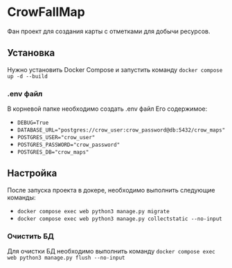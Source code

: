 # CrowFallMap
Фан проект для создания карты с отметками для добычи ресурсов.

## Установка
Нужно установить Docker Compose и запустить команду ```docker compose up -d --build```

### .env файл
В корневой папке необходимо создать .env файл
Его содержимое:
- ```DEBUG=True```
- ```DATABASE_URL="postgres://crow_user:crow_password@db:5432/crow_maps"```
- ```POSTGRES_USER="crow_user"```
- ```POSTGRES_PASSWORD="crow_password"```
- ```POSTGRES_DB="crow_maps"```

## Настройка
После запуска проекта в докере, необходимо выполнить следующие команды:
- ```docker compose exec web python3 manage.py migrate```
- ```docker compose exec web python3 manage.py collectstatic --no-input```

### Очистить БД
Для очистки БД необходимо выполнить команду 
```docker compose exec web python3 manage.py flush --no-input```
